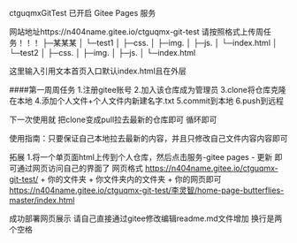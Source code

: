 ctguqmxGitTest
已开启 Gitee Pages 服务

网站地址https://n404name.gitee.io/ctguqmx-git-test
请按照格式上传周任务！！！
├─某某某
│  └─test1
│      ├─css.
│      ├─img.
│      ├─js.
│      └─index.html
│  └─test2
│      ├─css.
│      ├─img.
│      ├─js.
│      └─index.html

这里输入引用文本首页入口默认index.html且在外层

####第一周周任务
1.注册gitee账号
2.加入该仓库成为管理员
3.clone将仓库克隆在本地
4.添加个人文件+个人文件内新建名字.txt
5.commit到本地
6.push到远程

下一次使用就
把clone变成pull拉去最新的仓库即可
循环即可

使用指南：只要保证自己本地拉去最新的内容，并且只修改自己文件内容内容即可

拓展
1.将一个单页面html上传到个人仓库，然后点击服务-gitee pages - 更新 即可通过网页访问自己的界面了
网页格式 https://n404name.gitee.io/ctguqmx-git-test/ + 你的文件夹 + 你文件夹内的文件夹 + 你的网页即可
https://n404name.gitee.io/ctguqmx-git-test/李灵智/home-page-butterflies-master/index.html

成功部署网页展示
请自己直接通过gitee修改编辑readme.md文件增加 换行是两个空格